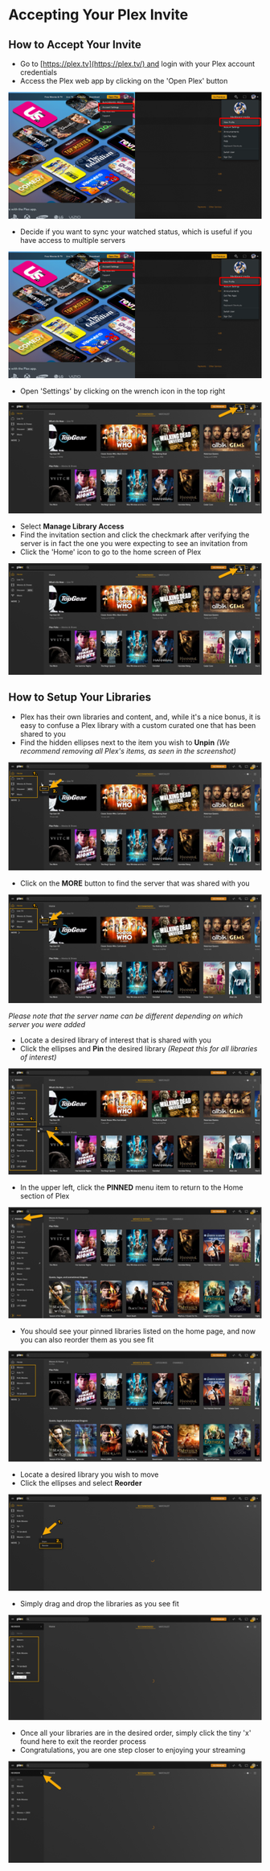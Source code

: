 # Accepting Your Plex Invite

## How to Accept Your Invite

- Go to [https://plex.tv](https://plex.tv/) and login with your Plex account credentials
- Access the Plex web app by clicking on the 'Open Plex' button

[![](../media/settings-profile.png "Click on 'Open Plex'")](https://docs.blackbeard.media/media/open-plex.png)

- Decide if you want to sync your watched status, which is useful if you have access to multiple servers

[![](../media/settings-profile.png "Start syncing watch history or not")](https://docs.blackbeard.media/media/plexsync-watched.png)

- Open 'Settings' by clicking on the wrench icon in the top right

[![](../media/plex-settings.png "Open Plex Settings")](https://docs.blackbeard.media/media/plex-settings.png)

- Select **Manage Library Access**
- Find the invitation section and click the checkmark after verifying the server is in fact the one you were expecting to see an invitation from
- Click the 'Home' icon to go to the home screen of Plex

[![](../media/plex-settings.png "Accept the invite and go home")](https://docs.blackbeard.media/media/invite-location.png)

## How to Setup Your Libraries

- Plex has their own libraries and content, and, while it's a nice bonus, it is easy to confuse a Plex library with a custom curated one that has been shared to you
- Find the hidden ellipses next to the item you wish to **Unpin** *(We recommend removing all Plex's items, as seen in the screenshot)*

[![](../media/unpin-bad-plex.png "Unpin the unwanted items")](https://docs.blackbeard.media/media/unpin-bad-plex.png)

- Click on the **MORE** button to find the server that was shared with you

[![](../media/unpin-bad-plex.png "Click on the 'More' button")](https://docs.blackbeard.media/media/more-plex.png)

*Please note that the server name can be different depending on which server you were added*

- Locate a desired library of interest that is shared with you
- Click the ellipses and **Pin** the desired library *(Repeat this for all libraries of interest)*

[![](../media/pin-good-stuff.png "Pin all desired libraries")](https://docs.blackbeard.media/media/pin-good-stuff.png)

- In the upper left, click the **PINNED** menu item to return to the Home section of Plex

[![](../media/back-home.png "Clicked 'PINNED' to go back home")](https://docs.blackbeard.media/media/back-home.png)

- You should see your pinned libraries listed on the home page, and now you can also reorder them as you see fit

[![](../media/enjoy.png "Enjoy your pinned libraries!")](https://docs.blackbeard.media/media/enjoy.png)

- Locate a desired library you wish to move
- Click the ellipses and select **Reorder**

[![](../media/reorder.png "Click the ellipses to reorder the libraries")](https://docs.blackbeard.media/media/reorder.png)

- Simply drag and drop the libraries as you see fit

[![](../media/drag-drop.png "Drag and drop to reorder libraries")](https://docs.blackbeard.media/media/drag-drop.png)

- Once all your libraries are in the desired order, simply click the tiny 'x' found here to exit the reorder process
- Congratulations, you are one step closer to enjoying your streaming

[![](../media/unorder.png "Close the menu to finish reordering libraries")](https://docs.blackbeard.media/media/unorder.png)
